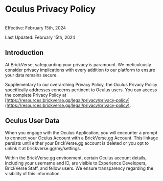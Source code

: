 # Oculus Privacy Policy

\
Effective: February 15th, 2024&#x20;

Last Updated: February 15th, 2024

## Introduction&#x20;

At BrickVerse, safeguarding your privacy is paramount. We meticulously consider privacy implications with every addition to our platform to ensure your data remains secure.

Supplementary to our overarching Privacy Policy, the Oculus Privacy Policy specifically addresses concerns pertinent to Oculus users. You can access the complete Privacy Policy at [https://resources.brickverse.gg/legal/privacy/privacy-policy](https://resources.brickverse.gg/legal/privacy/privacy-policy).

## Oculus User Data&#x20;

When you engage with the Oculus Application, you will encounter a prompt to connect your Oculus Account with a BrickVerse.gg Account. This linkage persists until either your BrickVerse.gg account is deleted or you opt to unlink it at brickverse.gg/my/settings.

Within the BrickVerse.gg environment, certain Oculus account details, including your username and ID, are visible to Experience Developers, BrickVerse Staff, and fellow users. We ensure transparency regarding the visibility of this information.

